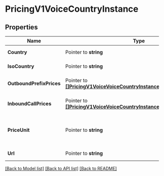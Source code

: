 # PricingV1VoiceCountryInstance

## Properties

Name | Type | Description | Notes
------------ | ------------- | ------------- | -------------
**Country** | Pointer to **string** | The name of the country |
**IsoCountry** | Pointer to **string** | The ISO country code |
**OutboundPrefixPrices** | Pointer to [**[]PricingV1VoiceVoiceCountryInstanceOutboundPrefixPrices**](PricingV1VoiceVoiceCountryInstanceOutboundPrefixPrices.md) | The list of OutboundPrefixPrice records |
**InboundCallPrices** | Pointer to [**[]PricingV1VoiceVoiceCountryInstanceInboundCallPrices**](PricingV1VoiceVoiceCountryInstanceInboundCallPrices.md) | The list of InboundCallPrice records |
**PriceUnit** | Pointer to **string** | The currency in which prices are measured, in ISO 4127 format (e.g. usd, eur, jpy) |
**Url** | Pointer to **string** | The absolute URL of the resource |

[[Back to Model list]](../README.md#documentation-for-models) [[Back to API list]](../README.md#documentation-for-api-endpoints) [[Back to README]](../README.md)


